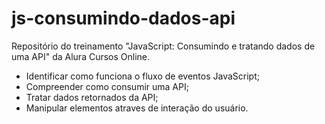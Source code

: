 # js-consumindo-dados-api
Repositório do treinamento "JavaScript: Consumindo e tratando dados de uma API" da Alura Cursos Online.
* Identificar como funciona o fluxo de eventos JavaScript;
* Compreender como consumir uma API;
* Tratar dados retornados da API;
* Manipular elementos atraves de interação do usuário. 
